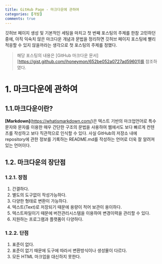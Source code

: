 ```yaml
---
title: GitHub Page - 마크다운에 관하여
categories: [개발]
comments: true
---
```


깃허브 페이지 생성 및 기본적인 세팅을 마치고 첫 번째 포스팅의 주제를 한참 고민하던 중에, 아직 익숙치 않은 마크다운 개념과 문법을 정리하면 깃허브 페이지 포스팅에 빨리 적응할 수 있지 않을까라는 생각으로 첫 포스팅의 주제를 정했다.  
> 해당 포스팅의 내용은 [GitHub 마크다운 문서][https://gist.github.com/ihoneymon/652be052a0727ad59601]를 참조하였다.  

# 1. 마크다운에 관하여
## 1.1.마크다운이란?
**[Markdown]**(https://whatismarkdown.com/)은 텍스트 기반의 마크업언어로 특수문자와 문자를 이용한 매우 간단한 구조의 문법을 사용하여 웹에서도 보다 빠르게 컨텐츠를 작성하고 보다 직관적으로 인식할 수 있다. 사실 GitHub의 저장소 내에 repository에 관한 정보를 기록하는 README.md를 작성하는 언어로 더욱 잘 알려져 있는 언어이다.
## 1.2. 마크다운의 장단점
### 1.2.1. 장점
1. 간결하다.
2. 별도의 도구없이 작성가능하다.
3. 다양한 형태로 변환이 가능하다.
4. 텍스트(Text)로 저장되기 때문에 용량이 적어 보관이 용이하다.
5. 텍스트파일이기 때문에 버전관리시스템을 이용하여 변경이력을 관리할 수 있다.
6. 지원하는 프로그램과 플랫폼이 다양하다.
### 1.2.2. 단점
1. 표준이 없다.
2. 표준이 없기 때문에 도구에 따라서 변환방식이나 생성물이 다르다.
3. 모든 HTML 마크업을 대신하지 못한다.
